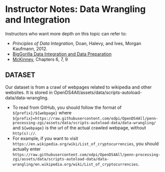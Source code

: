 # Instructor Notes: Data Wrangling and Integration

Instructors who want more depth on this topic can refer to:

* *Principles of Data Integration*, Doan, Halevy, and Ives, Morgan Kaufmann, 2012.
* [BigGorilla Data Integration and Data Preparation](https://www.biggorilla.org/)
* [McKinney](https://www.programmer-books.com/wp-content/uploads/2019/04/Python-for-Data-Analysis-2nd-Edition.pdf), Chapters 6, 7, 9

## DATASET

Our dataset is from a crawl of webpages related to wikipedia and other websites. It is stored in OpenDS4All/assets/data/scripts-autoload-data/data-wrangling. 
* To read from GitHub, you should follow the format of `${prefix}/${webpage}` where `${prefix}=https://raw.githubusercontent.com/odpi/OpenDS4All/penn-processing-zgi/assets/data/scripts-autoload-data/data-wrangling/` and `${webpage}` is the url of the actual crawled webpage, without `http(s)://`. 
* For example, if you want to visit `https://en.wikipedia.org/wiki/List_of_cryptocurrencies`, you should actually enter `https://raw.githubusercontent.com/odpi/OpenDS4All/penn-processing-zgi/assets/data/scripts-autoload-data/data-wrangling/en.wikipedia.org/wiki/List_of_cryptocurrencies`. 
